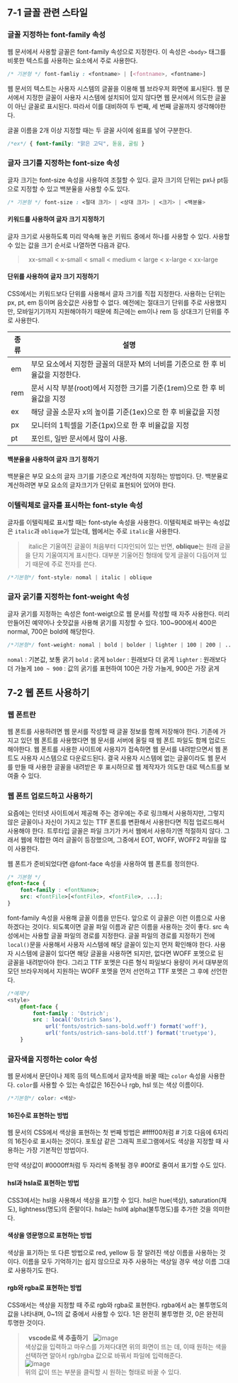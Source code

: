 ## 7-1 글꼴 관련 스타일

### 글꼴 지정하는 font-family 속성

웹 문서에서 사용할 글꼴은 font-family 속성으로 지정한다. 이 속성은 `<body>` 태그를 비롯한 텍스트를 사용하는 요소에서 주로 사용한다.

```css
/* 기본형 */ font-famliy : <fontname> | [<fontname>, <fontname>]
```

웹 문서의 텍스트는 사용자 시스템의 글꼴을 이용해 웹 브라우저 화면에 표시된다. 웹 문서에서 지정한 글꼴이 사용자 시스템에 설치되어 있지 않다면 웹 문서에서 의도한 글꼴이 아닌 글꼴로 표시된다. 따라서 이를 대비하여 두 번째, 세 번째 글꼴까지 생각해야한다.

글꼴 이름을 2개 이상 지정할 때는 두 글꼴 사이에 쉼표를 넣어 구분한다.
```css
/*ex*/ { font-family: "맑은 고딕", 돋움, 굴림 }
```

### 글자 크기를 지정하는 font-size 속성

글자 크기는 font-size 속성을 사용하여 조절할 수 있다. 글자 크기의 단위는 px나 pt등으로 지정할 수 있고 백분율을 사용할 수도 있다.

```css
/* 기본형 */ font-size : <절대 크기> | <상대 크기> | <크기> | <백분율>
```

#### 키워드를 사용하여 글자 크기 지정하기

글자 크기로 사용하도록 미리 약속해 놓은 키워드 중에서 하나를 사용할 수 있다. 사용할 수 있는 값을 크기 순서로 나열하면 다음과 같다.

> &nbsp;
> xx-small < x-small < small < medium < large < x-large < xx-large
> &nbsp;

#### 단위를 사용하여 글자 크기 지정하기

CSS에서는 키워드보다 단위를 사용해서 글자 크기를 직접 지정한다. 사용하는 단위는 px, pt, em 등이며 음숫값은 사용할 수 없다. 예전에는 절대크기 단위를 주로 사용했지만, 모바일기기까지 지원해야하기 때문에 최근에는 em이나 rem 등 상대크기 단위를 주로 사용한다.

종류 | 설명
----|-----------
em | 부모 요소에서 지정한 글꼴의 대문자 M의 너비를 기준으로 한 후 비율값을 지정한다.
rem | 문서 시작 부분(root)에서 지정한 크기를 기준(1rem)으로 한 후 비율값을 지정
ex | 해당 글꼴 소문자 x의 높이를 기준(1ex)으로 한 후 비율값을 지정
px | 모니터의 1픽셀을 기준(1px)으로 한 후 비율값을 지정
pt | 포인트, 일반 문서에서 많이 사용.

#### 백분율을 사용하여 글자 크기 정하기

백분율은 부모 요소의 글자 크기를 기준으로 계산하여 지정하는 방법이다. 단. 백분율로 계산하려면 부모 요소의 글자크기가 단위로 표현되어 있어야 한다.

### 이텔릭체로 글자를 표시하는 font-style 속성

글자를 이텔릭체로 표시할 때는 font-style 속성을 사용한다. 이텔릭체로 바꾸는 속성값은 `italic`과 `oblique`가 있는데, 웹에서는 주로 `italic`을 사용한다.

> &nbsp;
> italic은 기울여진 글꼴이 처음부터 디자인되어 있는 반면, **oblique**는 원래 글꼴을 단지 기울여지게 표시한다. 대부분 기울어진 형태에 맞게 글꼴이 다듬어져 있기 때문에 주로 전자를 쓴다.
> &nbsp;

```css
/*기본형*/ font-style: nomal | italic | oblique
```

### 글자 굵기를 지정하는 font-weight 속성

글자 굵기를 지정하는 속성은 font-weigt으로 웹 문서를 작성할 때 자주 사용한다. 미리 만들어진 예약어나 숫잣값을 사용해 굵기를 지정할 수 있다.
100~900에서 400은 normal, 700은 bold에 해당한다.

```css
/*기본형*/ font-weight: nomal | bold | bolder | lighter | 100 | 200 | ... | 800 | 900
```

`nomal` : 기본값, 보통 굵기
`bold` : 굵게
`bolder` : 원래보다 더 굵게
`lighter` : 원래보다 더 가늘게
`100 ~ 900` : 값의 굵기를 표현하여 100은 가장 가늘게, 900은 가장 굵게

## 7-2 웹 폰트 사용하기

### 웹 폰트란

웹 폰트를 사용하려면 웹 문서를 작성할 때 글꼴 정보를 함께 저장해야 한다. 기존에 가지고 있던 웹 폰트를 사용했다면 웹 문서를 서버에 올릴 때 웹 폰트 파일도 함께 업로드 해야한다. 웹 폰트를 사용한 사이트에 사용자가 접속하면 웹 문서를 내려받으면서 웹 폰트도 사용자 시스템으로 다운로드된다. 결국 사용자 시스템에 없는 글꼴이라도 웹 문서를 만들 때 사용한 글꼴을 내려받은 후 표시하므로 웹 제작자가 의도한 대로 텍스트를 보여줄 수 있다.

### 웹 폰트 업로드하고 사용하기

요즘에는 인터넷 사이트에서 제공해 주는 경우에는 주로 링크해서 사용하지만, 그렇지 않은 글꼴이나 자신이 가지고 있는 TTF 폰트를 변환해서 사용한다면 직접 업로드해서 사용해야 한다.
트루타입 글꼴은 파일 크기가 커서 웹에서 사용하기엔 적절하지 않다. 그래서 웹에 적합한 여러 글꼴이 등장했으며, 그중에서 EOT, WOFF, WOFF2 파일을 많이 사용한다.

웹 폰트가 준비되었다면 @font-face 속성을 사용하여 웹 폰트를 정의한다.

```css
/* 기본형 */
@font-face {
	font-family : <fontName>;
	src: <fontFile>[<fontFile>, <fontFile>, ...];
}
```

font-family 속성을 사용해 글꼴 이름을 만든다. 앞으로 이 글꼴은 이런 이름으로 사용하겠다는 것이다. 되도록이면 글꼴 파일 이름과 같은 이름을 사용하는 것이 좋다. src 속성에서는 사용할 글꼴 파일의 경로를 지정한다. 글꼴 파일의 경로를 지정하기 전에 `local()`문을 사용해서 사용자 시스템에 해당 글꼴이 있는지 먼저 확인해야 한다. 사용자 시스템에 글꼴이 있다면 해당 글꼴을 사용하면 되지만, 없다면 WOFF 포멧으로 된 글꼴을 내려받아야 한다. 그리고 TTF 포멧은 다른 형식 파일보다 용량이 커서 대부분의 모던 브라우저에서 지원하는 WOFF 포멧을 먼저 선언하고 TTF 포멧은 그 후에 선언한다.

```css
/*예제*/
<style>
	@font-face {
		font-family : 'Ostrich';
		src : local('Ostrich Sans'),
			url('fonts/ostrich-sans-bold.woff') format('woff'),
			url('fonts/ostrich-sans-bold.ttf') format('truetype'),
	}
```

### 글자색을 지정하는 color 속성

웹 문서에서 문단이나 제목 등의 텍스트에서 글자색을 바꿀 때는 `color` 속성을 사용한다. `color`를 사용할 수 있는 속성값은 16진수나 rgb, hsl 또는 색상 이름이다.

```css
/*기본형*/ color: <색상>
```

#### 16진수로 표현하는 방법

웹 문서의 CSS에서 색상을 표현하는 첫 번째 방법은 #ffff00처럼 # 기호 다음에 6자리의 16진수로 표시하는 것이다. 포토샵 같은 그래픽 프로그램에서도 색상을 지정할 때 사용하는 가장 기본적인 방법이다.

만약 색상값이 #0000ff처럼 두 자리씩 중복될 경우 #00f로 줄여서 표기할 수도 있다.

#### hsl과 hsla로 표현하는 방법

CSS3에서는 hsl을 사용해서 색상을 표기할 수 있다. hsl은 hue(색상), saturation(채도), lightness(명도)의 준말이다. hsla는 hsl에 alpha(불투명도)를 추가한 것을 의미한다.

#### 색상을 영문명으로 표현하는 방법

색상을 표기하는 또 다른 방법으로 red, yellow 등 잘 알려진 색상 이름을 사용하는 것이다. 이름을 모두 기억하기는 쉽지 않으므로 자주 사용하는 색상일 경우 색상 이름 그대로 사용하기도 한다.

#### rgb와 rgba로 표현하는 방법

CSS애서는 색상을 지정할 때 주로 rgb와 rgba로 표현한다. rgba에서 a는 불투명도의 값을 나타내며, 0~1의 값 중에서 사용할 수 있다. 1은 완전히 불투명한 것, 0은 완전히 투명한 것이다.

> &nbsp;
> **vscode로 색 추출하기**
> &nbsp;
> ![image](https://user-images.githubusercontent.com/91731260/184116829-f622c90a-dc3c-427d-83ee-af6a09efb2a3.png)
> <br>
> 색상값을 입력하고 마우스를 가져다대면 위의 화면이 뜨는 데, 이때 원하는 색을 선택하면 알아서 rgb/rgba 값으로 바꿔서 파일에 입력해준다.
> <br>
> ![image](https://user-images.githubusercontent.com/91731260/184117376-4167a422-dfd2-4bda-9302-0f24010f9850.png)
> <br>
> 위의 값이 뜨는 부분을 클릭할 시 원하는 형태로 바꿀 수 있다.
> <br>

